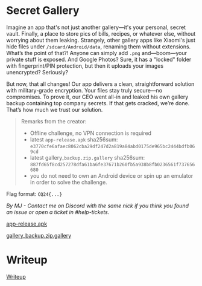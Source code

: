 # Secret Gallery

Imagine an app that's not just another gallery—it's your personal, secret vault. Finally, a place to store pics of bills, recipes, or whatever else, without worrying about them leaking. Strangely, other gallery apps like Xiaomi's just hide files under `/sdcard/Android/data`, renaming them without extensions. What’s the point of that?! Anyone can simply add `.png` and—boom—your private stuff is exposed. And Google Photos? Sure, it has a "locked" folder with fingerprint/PIN protection, but then it uploads your images unencrypted? Seriously?

But now, that all changes! Our app delivers a clean, straightforward solution with military-grade encryption. Your files stay truly secure—no compromises. To prove it, our CEO went all-in and leaked his own gallery backup containing top company secrets. If that gets cracked, we’re done. That’s how much we trust our solution.

> Remarks from the creator:
> * Offline challenge, no VPN connection is required
> * latest `app-release.apk` sha256sum: `e3770cfe6afaec8062cba29df247d2a819a84abd0175de965bc2444bdfb069cd`
> * latest gallery_`backup.zip.gallery` sha256sum: `887fd65f8cd257278dfa61ba6fe37671b260fb5a938b8fb0236561f737656680`
> * you do not need to own an Android device or spin up an emulator in order to solve the challenge.

Flag format: `CQ24{...}`

*By MJ - Contact me on Discord with the same nick if you think you found an issue or open a ticket in #help-tickets.*

[app-release.apk](files/app-release.apk)

[gallery_backup.zip.gallery](files/gallery_backup.zip.gallery)

# Writeup

[Writeup](WRITEUP.md)
